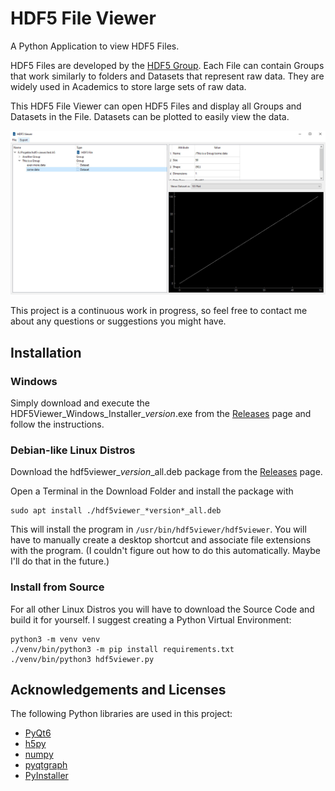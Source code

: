 # HDF5 File Viewer
A Python Application to view HDF5 Files.

HDF5 Files are developed by the [HDF5 Group](https://www.hdfgroup.org/solutions/hdf5/).
Each File can contain Groups that work similarly to folders and Datasets that represent raw data.
They are widely used in Academics to store large sets of raw data.

This HDF5 File Viewer can open HDF5 Files and display all Groups and Datasets in the File.
Datasets can be plotted to easily view the data.

![Screenshot](img/screenshot.jpg)

This project is a continuous work in progress, so feel free to contact me about any questions 
or suggestions you might have.


## Installation
### Windows
Simply download and execute the HDF5Viewer_Windows_Installer_*version*.exe 
from the [Releases](https://github.com/loenard97/hdf5-viewer/releases) page 
and follow the instructions.

### Debian-like Linux Distros
Download the hdf5viewer_*version*_all.deb package from the 
[Releases](https://github.com/loenard97/hdf5-viewer/releases) page.

Open a Terminal in the Download Folder and install the package with
```commandline
sudo apt install ./hdf5viewer_*version*_all.deb
```
This will install the program in ```/usr/bin/hdf5viewer/hdf5viewer```.
You will have to manually create a desktop shortcut and associate file extensions with the program.
(I couldn't figure out how to do this automatically. Maybe I'll do that in the future.)


### Install from Source
For all other Linux Distros you will have to download the Source Code and build it for yourself.
I suggest creating a Python Virtual Environment:
```commandline
python3 -m venv venv
./venv/bin/python3 -m pip install requirements.txt
./venv/bin/python3 hdf5viewer.py
```


## Acknowledgements and Licenses
The following Python libraries are used in this project:
 - [PyQt6](https://riverbankcomputing.com/commercial/pyqt)
 - [h5py](https://docs.h5py.org/en/stable/licenses.html)
 - [numpy](https://numpy.org/doc/stable/license.html)
 - [pyqtgraph](https://www.pyqtgraph.org/)
 - [PyInstaller](https://pyinstaller.org/en/stable/license.html)
